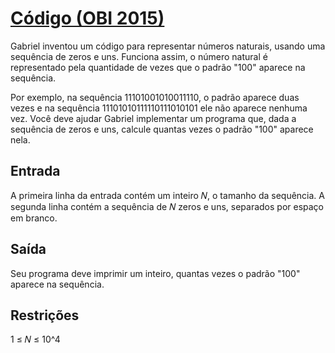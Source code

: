 # [Código (OBI 2015)](https://neps.academy/br/exercise/47)
Gabriel inventou um código para representar números naturais, usando uma sequência de zeros e uns. Funciona assim, o número natural é representado pela quantidade de vezes que o padrão "100" aparece na sequência.

Por exemplo, na sequência 11101001010011110, o padrão aparece duas vezes e na sequência 11101010111110111010101 ele não aparece nenhuma vez. Você deve ajudar Gabriel implementar um programa que, dada a sequência de zeros e uns, calcule quantas vezes o padrão "100" aparece nela.

## Entrada
A primeira linha da entrada contém um inteiro 𝑁, o tamanho da sequência. A segunda linha contém a sequência de 𝑁 zeros e uns, separados por espaço em branco.

## Saída
Seu programa deve imprimir um inteiro, quantas vezes o padrão "100" aparece na sequência.

## Restrições
1 ≤ 𝑁 ≤ 10^4